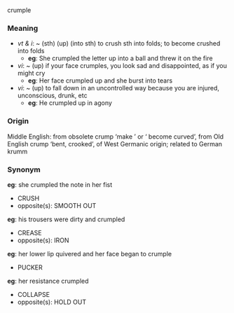 crumple
### Meaning
+ _vt & i_:  ~ (sth) (up) (into sth) to crush sth into folds; to become crushed into folds
	+ __eg__: She crumpled the letter up into a ball and threw it on the fire
+ _vi_: ~ (up) if your face crumples, you look sad and disappointed, as if you might cry
	+ __eg__: Her face crumpled up and she burst into tears
+ _vi_: ~ (up) to fall down in an uncontrolled way because you are injured, unconscious, drunk, etc
	+ __eg__: He crumpled up in agony

### Origin

Middle English: from obsolete crump ‘make ’ or ‘ become curved’, from Old English crump ‘bent, crooked’, of West Germanic origin; related to German krumm

### Synonym

__eg__: she crumpled the note in her fist

+ CRUSH
+ opposite(s): SMOOTH OUT

__eg__: his trousers were dirty and crumpled

+ CREASE
+ opposite(s): IRON

__eg__: her lower lip quivered and her face began to crumple

+ PUCKER

__eg__: her resistance crumpled

+ COLLAPSE
+ opposite(s): HOLD OUT


